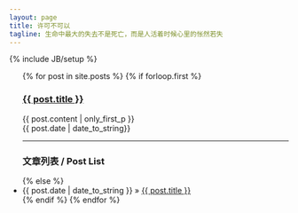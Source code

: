 ```yaml
---
layout: page
title: 许可不可以
tagline: 生命中最大的失去不是死亡，而是人活着时候心里的怅然若失
---
```

{% include JB/setup %} 

<ul class="posts">
  {% for post in site.posts %}
    {% if forloop.first %}
        <h3><a href="{{ BASE_PATH }}{{ post.url }}">{{ post.title }}</a></h3>
        {{ post.content | only_first_p }}
        <br>
        {{ post.date | date_to_string}}
        <hr />
        <h3>文章列表 / Post List</h3>
    {% else %}   
        <li><span>{{ post.date | date_to_string }}</span> &raquo; <a href="{{ BASE_PATH }}{{ post.url }}">{{ post.title }}</a></li> 
    {% endif %}
  {% endfor %}
</ul>
